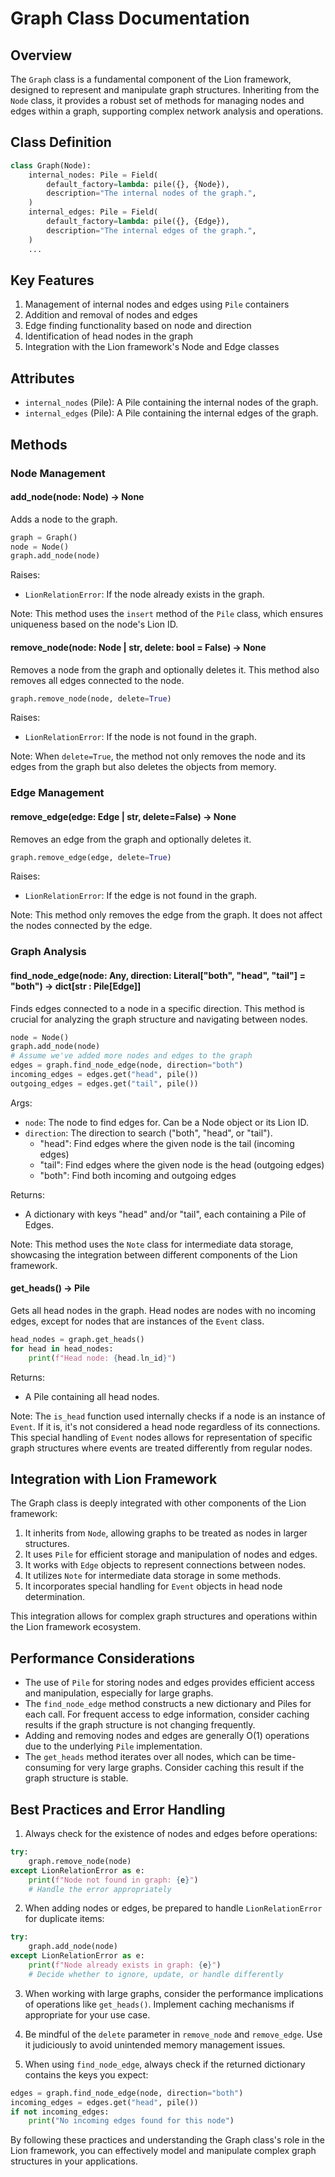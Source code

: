 # Graph Class Documentation

## Overview

The `Graph` class is a fundamental component of the Lion framework, designed to represent and manipulate graph structures. Inheriting from the `Node` class, it provides a robust set of methods for managing nodes and edges within a graph, supporting complex network analysis and operations.

## Class Definition

```python
class Graph(Node):
    internal_nodes: Pile = Field(
        default_factory=lambda: pile({}, {Node}),
        description="The internal nodes of the graph.",
    )
    internal_edges: Pile = Field(
        default_factory=lambda: pile({}, {Edge}),
        description="The internal edges of the graph.",
    )
    ...
```

## Key Features

1. Management of internal nodes and edges using `Pile` containers
2. Addition and removal of nodes and edges
3. Edge finding functionality based on node and direction
4. Identification of head nodes in the graph
5. Integration with the Lion framework's Node and Edge classes

## Attributes

- `internal_nodes` (Pile): A Pile containing the internal nodes of the graph.
- `internal_edges` (Pile): A Pile containing the internal edges of the graph.

## Methods

### Node Management

#### add_node(node: Node) -> None

Adds a node to the graph.

```python
graph = Graph()
node = Node()
graph.add_node(node)
```

Raises:
- `LionRelationError`: If the node already exists in the graph.

Note: This method uses the `insert` method of the `Pile` class, which ensures uniqueness based on the node's Lion ID.

#### remove_node(node: Node | str, delete: bool = False) -> None

Removes a node from the graph and optionally deletes it. This method also removes all edges connected to the node.

```python
graph.remove_node(node, delete=True)
```

Raises:
- `LionRelationError`: If the node is not found in the graph.

Note: When `delete=True`, the method not only removes the node and its edges from the graph but also deletes the objects from memory.

### Edge Management

#### remove_edge(edge: Edge | str, delete=False) -> None

Removes an edge from the graph and optionally deletes it.

```python
graph.remove_edge(edge, delete=True)
```

Raises:
- `LionRelationError`: If the edge is not found in the graph.

Note: This method only removes the edge from the graph. It does not affect the nodes connected by the edge.

### Graph Analysis

#### find_node_edge(node: Any, direction: Literal["both", "head", "tail"] = "both") -> dict[str : Pile[Edge]]

Finds edges connected to a node in a specific direction. This method is crucial for analyzing the graph structure and navigating between nodes.

```python
node = Node()
graph.add_node(node)
# Assume we've added more nodes and edges to the graph
edges = graph.find_node_edge(node, direction="both")
incoming_edges = edges.get("head", pile())
outgoing_edges = edges.get("tail", pile())
```

Args:
- `node`: The node to find edges for. Can be a Node object or its Lion ID.
- `direction`: The direction to search ("both", "head", or "tail").
  - "head": Find edges where the given node is the tail (incoming edges)
  - "tail": Find edges where the given node is the head (outgoing edges)
  - "both": Find both incoming and outgoing edges

Returns:
- A dictionary with keys "head" and/or "tail", each containing a Pile of Edges.

Note: This method uses the `Note` class for intermediate data storage, showcasing the integration between different components of the Lion framework.

#### get_heads() -> Pile

Gets all head nodes in the graph. Head nodes are nodes with no incoming edges, except for nodes that are instances of the `Event` class.

```python
head_nodes = graph.get_heads()
for head in head_nodes:
    print(f"Head node: {head.ln_id}")
```

Returns:
- A Pile containing all head nodes.

Note: The `is_head` function used internally checks if a node is an instance of `Event`. If it is, it's not considered a head node regardless of its connections. This special handling of `Event` nodes allows for representation of specific graph structures where events are treated differently from regular nodes.

## Integration with Lion Framework

The Graph class is deeply integrated with other components of the Lion framework:

1. It inherits from `Node`, allowing graphs to be treated as nodes in larger structures.
2. It uses `Pile` for efficient storage and manipulation of nodes and edges.
3. It works with `Edge` objects to represent connections between nodes.
4. It utilizes `Note` for intermediate data storage in some methods.
5. It incorporates special handling for `Event` objects in head node determination.

This integration allows for complex graph structures and operations within the Lion framework ecosystem.

## Performance Considerations

- The use of `Pile` for storing nodes and edges provides efficient access and manipulation, especially for large graphs.
- The `find_node_edge` method constructs a new dictionary and Piles for each call. For frequent access to edge information, consider caching results if the graph structure is not changing frequently.
- Adding and removing nodes and edges are generally O(1) operations due to the underlying `Pile` implementation.
- The `get_heads` method iterates over all nodes, which can be time-consuming for very large graphs. Consider caching this result if the graph structure is stable.

## Best Practices and Error Handling

1. Always check for the existence of nodes and edges before operations:

```python
try:
    graph.remove_node(node)
except LionRelationError as e:
    print(f"Node not found in graph: {e}")
    # Handle the error appropriately
```

2. When adding nodes or edges, be prepared to handle `LionRelationError` for duplicate items:

```python
try:
    graph.add_node(node)
except LionRelationError as e:
    print(f"Node already exists in graph: {e}")
    # Decide whether to ignore, update, or handle differently
```

3. When working with large graphs, consider the performance implications of operations like `get_heads()`. Implement caching mechanisms if appropriate for your use case.

4. Be mindful of the `delete` parameter in `remove_node` and `remove_edge`. Use it judiciously to avoid unintended memory management issues.

5. When using `find_node_edge`, always check if the returned dictionary contains the keys you expect:

```python
edges = graph.find_node_edge(node, direction="both")
incoming_edges = edges.get("head", pile())
if not incoming_edges:
    print("No incoming edges found for this node")
```

By following these practices and understanding the Graph class's role in the Lion framework, you can effectively model and manipulate complex graph structures in your applications.

